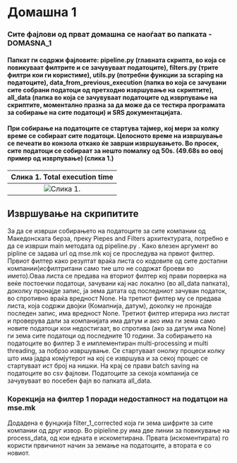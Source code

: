 # Домашна 1

### Сите фајлови од прват домашна се наоѓаат во папката - DOMASNA_1
#### Папкат ги содржи фајловите: pipeline.py (главната скрипта, во која се повикуваат филтрите и се зачувуваат податоците), filters.py (трите филтри кои ги користиме), utils.py (потребни функции за scraping на податоците), data_from_previous_execution (папка во која се зачувани сите собрани податоци од претходно извршување на скриптите), all_data (папка во која се зачувуваат податоците од изврпување на скриптите, моментално празна за да може да се тестира програмата за собирање на сите податоци) и SRS документацијата.
#### При собирање на податоците се стартува тајмер, кој мери за колку време се собираат сите податоци. Целосното време на извршување се печеати во конзола откако ќе заврши извршувањето. Во просек, сите податоци се собираат за нешто помалку од 50s. (49.68s во овој пример од изврпување) (слика 1.)

| Слика 1. Total execution time|
|:-----:|
| ![Слика 1.](https://github.com/user-attachments/assets/90799bf2-a947-488a-8270-21027402548f) |


## Извршување на скрипитите
  За да се изврши собирањето на податоците за сите компании од Македонската берза, преку Piepes and Filters архитектурата, потребно е да се изврши main методата од pipeline.py . 
  Kако влезен аргумент во pipline се задава url од mse.mk кој се проследува на првиот филтер. 
  Првиот филтер како резултат враќа листа со кодовите од сите достапни компании(исфилтритани само тие што не содржат броеви во името).Оваа листа се предава на вториот филтер кој прави порверка на веќе постоечки податоци, зачувани кај нас локално (во all_data папката), доколку пронајде запис, ја зема датата од последниот зачуван податок, во спротивно враќа вредност None.
  На третиот филтер му се предава листа, која содржи двојки (Комапнија, датум), доколку не пронајде последен запис, има вредност None. Третиот филтер итерира низ листат и проверува дали за компанијата има датум и ако има ги зема само новите податоци кои
недостигаат, во спротива (ако за датум има None) ги зема сите податоци од последните 10 години. За собирањето на податоците во филтер 3 е имплементиран multi-processing и multi threading, за побрзо извршување. Се стартуваат онолку процеси колку што има јадра комјутерот на кој се извршува и за секој процес се стартуваат ист број на нишки.
  На крај се прави batch saving на податоците во csv фајлови. Податоците за секоја компанија се зачувуваат во посебен фајл во папката all_data. 

### Корекција на филтер 1 поради недостапност на податцои на mse.mk
  Додадена е фунцкија filter_1_corrected која ги зема шифрите за сите компании од друг извор. Во pipieline.py има две линии за повикување на process_data, од кои едната е искометирана. Првата (искоментирата) го користи првичинот начин за земање на податоците, а втората е со новиот.
